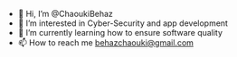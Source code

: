 - 👋 Hi, I’m @ChaoukiBehaz
- 👀 I’m interested in Cyber-Security and app development
- 🌱 I’m currently learning how to ensure software quality
- 📫 How to reach me behazchaouki@gmail.com
